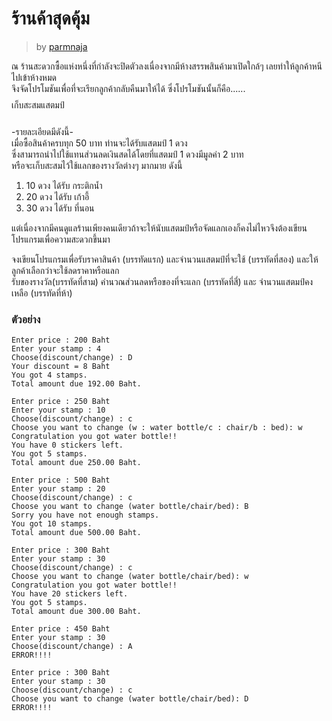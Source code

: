 # ร้านค้าสุดคุ้ม #
> by [parmnaja](https://github.com/parmnaja)

ณ ร้านสะดวกซื้อแห่งหนึ่งที่กำลังจะปิดตัวลงเนื่องจากมีห้างสรรพสินค้ามาเปิดใกล้ๆ เลยทำให้ลูกค้าหนีไปเข้าห้างหมด<br/>
จึงจัดโปรโมชันเพื่อที่จะเรียกลูกค้ากลับคืนมาให้ได้ ซึ่งโปรโมชันนั้นก็คือ......<br/>
$$$$เก็บสะสมแสตมป์$$$$<br/>
-รายละเอียดมีดังนี้-<br/>
เมื่อซื้อสินค้าครบทุก 50 บาท ท่านจะได้รับแสตมป์ 1 ดวง<br/>
ซึ่งสามารถนำไปใช้แทนส่วนลดเงินสดได้โดยที่แสตมป์ 1 ดวงมีมูลค่า 2 บาท<br/>
หรือจะเก็บสะสมไว้ใช้แลกของรางวัลต่างๆ มากมาย ดังนี้

1.  10 ดวง ได้รับ กระติกน้ำ
2.  20 ดวง ได้รับ เก้าอี้
3.  30 ดวง ได้รับ ที่นอน

แต่เนื่องจากมีคนดูแลร้านเพียงคนเดียวถ้าจะให้นับแสตมป์หรือจัดแลกเองก็คงไม่ไหวจึงต้องเขียนโปรแกรมเพื่อความสะดวกขึ้นมา

จงเขียนโปรแกรมเพื่อรับราคาสินค้า (บรรทัดแรก) และจำนวนแสตมป์ที่จะใช้ (บรรทัดที่สอง) และให้ลูกค้าเลือกว่าจะใช้ลดราคาหรือแลก<br/>
รับของรางวัล(บรรทัดที่สาม) คำนวณส่วนลดหรือของที่จะแลก (บรรทัดที่สี่) และ จำนวนแสตมป์คงเหลือ (บรรทัดที่ห้า)

### ตัวอย่าง ###
```
Enter price : 200 Baht
Enter your stamp : 4
Choose(discount/change) : D
Your discount = 8 Baht
You got 4 stamps.
Total amount due 192.00 Baht.  
```
```
Enter price : 250 Baht
Enter your stamp : 10
Choose(discount/change) : c
Choose you want to change (w : water bottle/c : chair/b : bed): w
Congratulation you got water bottle!!
You have 0 stickers left.
You got 5 stamps.
Total amount due 250.00 Baht.
```
```
Enter price : 500 Baht
Enter your stamp : 20
Choose(discount/change) : c
Choose you want to change (water bottle/chair/bed): B
Sorry you have not enough stamps.
You got 10 stamps.
Total amount due 500.00 Baht.
```
```
Enter price : 300 Baht
Enter your stamp : 30
Choose(discount/change) : c
Choose you want to change (water bottle/chair/bed): w
Congratulation you got water bottle!!
You have 20 stickers left.
You got 5 stamps.
Total amount due 300.00 Baht.
```
```
Enter price : 450 Baht
Enter your stamp : 30
Choose(discount/change) : A
ERROR!!!!
```
```
Enter price : 300 Baht
Enter your stamp : 30
Choose(discount/change) : c
Choose you want to change (water bottle/chair/bed): D
ERROR!!!!
   ```
